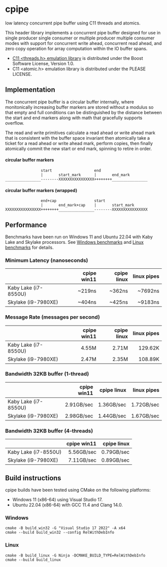 # cpipe

low latency concurrent pipe buffer using C11 threads and atomics.

This header library implements a concurrent pipe buffer designed for use
in single producer single consumer or multiple producer multiple consumer
modes with support for concurrent write ahead, concurrent read ahead,
and zero copy operation for array computation within the IO buffer spans.

- [C11 <threads.h> emulation library](https://cgit.freedesktop.org/mesa/mesa/log/include/c11)
is distributed under the Boost Software License, Version 1.0.
- C11 <atomic.h> emulation library is distributed under the PLEASE LICENSE.

## Implementation

The concurrent pipe buffer is a circular buffer internally, where
monitonically increasing buffer markers are stored without a modulus so
that empty and full conditions can be distinguished by the distance between
the start and end markers along with math that gracefully supports overflow.

The read and write primitives calculate a read ahead or write ahead mark
that is consistent with the buffer space invariant then atomically take a
ticket for a read ahead or write ahead mark, perform copies, then finally
atomically commit the new start or end mark, spinning to retire in order.

#### circular buffer markers

```
                start                   end
                |       start_mark      |       end_mark
________________--------XXXXXXXXXXXXXXXX++++++++________________
```

#### circular buffer markers (wrapped)

```
                end+cap                 start
                |       end_mark+cap    |       start_mark
XXXXXXXXXXXXXXXX++++++++________________--------XXXXXXXXXXXXXXXX
```

## Performance

Benchmarks have been run on Windows 11 and Ubuntu 22.04 with Kaby Lake
and Skylake processors. See [Windows benchmarks](BENCH-Windows.md) and
[Linux benchmarks](BENCH-Linux.md) for details.

### Minimum Latency (nanoseconds)

|                      | cpipe win11 | cpipe linux | linux pipes |
|:---------------------|------------:|------------:|------------:|
| Kaby Lake (i7-8550U) |      ~219ns |      ~362ns |     ~7692ns |
| Skylake (i9-7980XE)  |      ~404ns |      ~425ns |     ~9183ns |

### Message Rate (messages per second)

|                      | cpipe win11 | cpipe linux | linux pipes |
|:---------------------|------------:|------------:|------------:|
| Kaby Lake (i7-8550U) |       4.55M |       2.71M |     129.62K |
| Skylake (i9-7980XE)  |       2.47M |       2.35M |     108.89K |

### Bandwidth 32KB buffer (1-thread)

|                      | cpipe win11 | cpipe linux | linux pipes |
|:---------------------|------------:|------------:|------------:|
| Kaby Lake (i7-8550U) |  2.91GB/sec |  1.36GB/sec |  1.72GB/sec |
| Skylake (i9-7980XE)  |  2.98GB/sec |  1.44GB/sec |  1.67GB/sec |

### Bandwidth 32KB buffer (4-threads)

|                      | cpipe win11 | cpipe linux |
|:---------------------|------------:|------------:|
| Kaby Lake (i7-8550U) |  5.56GB/sec |  0.79GB/sec |
| Skylake (i9-7980XE)  |  7.11GB/sec |  0.89GB/sec |

## Build instructions

cpipe builds have been tested using CMake on the following platforms:

- Windows 11 (x86-64) using Visual Studio 17.
- Ubuntu 22.04 (x86-64) with GCC 11.4 and Clang 14.0.

### Windows

```
cmake -B build_win32 -G "Visual Studio 17 2022" -A x64
cmake --build build_win32 --config RelWithDebInfo
```

### Linux

```
cmake -B build_linux -G Ninja -DCMAKE_BUILD_TYPE=RelWithDebInfo
cmake --build build_linux
```
